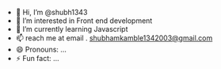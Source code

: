 - 👋 Hi, I’m @shubh1343
- 👀 I’m interested in Front end development 
- 🌱 I’m currently learning Javascript
- 📫 reach me at email . shubhamkamble1342003@gmail.com
- 😄 Pronouns: ...
- ⚡ Fun fact: ...

<!---
shubh1343/shubh1343 is a ✨ special ✨ repository because its `README.md` (this file) appears on your GitHub profile.
You can click the Preview link to take a look at your changes.
--->
